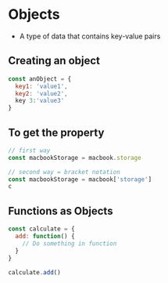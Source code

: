 # Objects

- A type of data that contains key-value pairs

## Creating an object

```javascript
const anObject = {
  key1: 'value1',
  key2: 'value2',
  key 3:'value3'
}
```

## To get the property

```javascript
// first way
const macbookStorage = macbook.storage

// second way = bracket notation
const macbookStorage = macbook['storage']
c
```

## Functions as Objects

```javascript
const calculate = {
  add: function() {
    // Do something in function
  }
}

calculate.add()
```